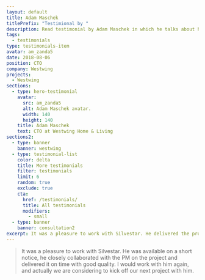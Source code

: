 ```yaml
---
layout: default
title: Adam Maschek
titlePrefix: "Testimional by "
description: Read testimonial by Adam Maschek in which he talks about his positive experience in working with Silvestar Bistrović.
tags:
  - testimonials
type: testimonials-item
avatar: am_zanda5
date: 2018-08-06
position: CTO
company: Westwing
projects:
  - Westwing
sections:
  - type: hero-testimonial
    avatar:
      src: am_zanda5
      alt: Adam Maschek avatar.
      width: 140
      height: 140
    title: Adam Maschek
    text: CTO at Westwing Home & Living
sections2:
  - type: banner
    banner: westwing
  - type: testimonial-list
    color: delta
    title: More testimonials
    filter: testimonials
    limit: 6
    random: true
    exclude: true
    cta:
      href: /testimonials/
      title: All testimonials
      modifiers:
        - small
  - type: banner
    banner: consultation2
excerpt: It was a pleasure to work with Silvestar. He delivered the project on time with good quality...
---
```


> It was a pleasure to work with Silvestar. He was available on a short notice, he closely collaborated with the PM on the project and delivered it on time with good quality. I would work with him again, and actually we are considering to kick off our next project with him.
